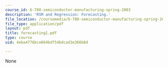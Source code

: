 ```yaml
---
course_id: 6-780-semiconductor-manufacturing-spring-2003
description: 'RSM and Regression: Forecasting.'
file_location: /coursemedia/6-780-semiconductor-manufacturing-spring-2003/4eba4776bce664bdf54bdcad3e366b8d_forecasting1.pdf
file_type: application/pdf
layout: pdf
title: forecasting1.pdf
type: course
uid: 4eba4776bce664bdf54bdcad3e366b8d

---
```

None